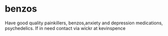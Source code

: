 # benzos
Have good quality painkillers, benzos,anxiety and depression medications, psychedelics. If in need contact via wickr at kevinspence 
